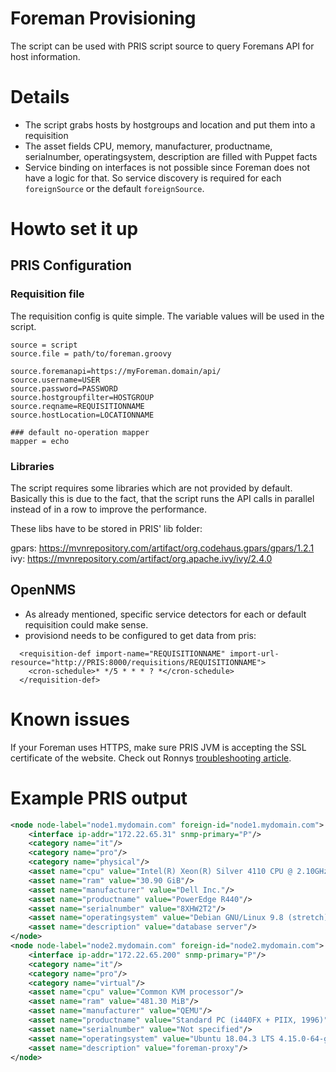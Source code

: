 # Foreman Provisioning

The script can be used with PRIS script source to query Foremans API for host information.

# Details

* The script grabs hosts by hostgroups and location and put them into a requisition
* The asset fields CPU, memory, manufacturer, productname, serialnumber, operatingsystem, description are filled with Puppet facts
* Service binding on interfaces is not possible since Foreman does not have a logic for that. So service discovery is required for each `foreignSource` or the default `foreignSource`.

# Howto set it up

## PRIS Configuration

### Requisition file 

The requisition config is quite simple.
The variable values will be used in the script.


```
source = script
source.file = path/to/foreman.groovy

source.foremanapi=https://myForeman.domain/api/
source.username=USER
source.password=PASSWORD
source.hostgroupfilter=HOSTGROUP
source.reqname=REQUISITIONNAME
source.hostLocation=LOCATIONNAME

### default no-operation mapper
mapper = echo
```
### Libraries

The script requires some libraries which are not provided by default. Basically this is due to the fact, that the script runs the API calls in parallel instead of in a row to improve the performance.

These libs have to be stored in PRIS' lib folder:

gpars: https://mvnrepository.com/artifact/org.codehaus.gpars/gpars/1.2.1
ivy: https://mvnrepository.com/artifact/org.apache.ivy/ivy/2.4.0

## OpenNMS 

* As already mentioned, specific service detectors for each or default requisition could make sense.
* provisiond needs to be configured to get data from pris:
```
  <requisition-def import-name="REQUISITIONNAME" import-url-resource="http://PRIS:8000/requisitions/REQUISITIONNAME">
    <cron-schedule>* */5 * * * ? *</cron-schedule>
  </requisition-def>
``` 

# Known issues

If your Foreman uses HTTPS, make sure PRIS JVM is accepting the SSL certificate of the website.
Check out Ronnys [troubleshooting article](https://opennms.discourse.group/t/troubleshoot-java-with-self-signed-certificates/55).

# Example PRIS output


```xml
<node node-label="node1.mydomain.com" foreign-id="node1.mydomain.com">
	<interface ip-addr="172.22.65.31" snmp-primary="P"/>
	<category name="it"/>
	<category name="pro"/>
	<category name="physical"/>
	<asset name="cpu" value="Intel(R) Xeon(R) Silver 4110 CPU @ 2.10GHz"/>
	<asset name="ram" value="30.90 GiB"/>
	<asset name="manufacturer" value="Dell Inc."/>
	<asset name="productname" value="PowerEdge R440"/>
	<asset name="serialnumber" value="8XHW2T2"/>
	<asset name="operatingsystem" value="Debian GNU/Linux 9.8 (stretch) 4.9.0-8-amd64"/>
	<asset name="description" value="database server"/>
</node>
<node node-label="node2.mydomain.com" foreign-id="node2.mydomain.com">
	<interface ip-addr="172.22.65.200" snmp-primary="P"/>
	<category name="it"/>
	<category name="pro"/>
	<category name="virtual"/>
	<asset name="cpu" value="Common KVM processor"/>
	<asset name="ram" value="481.30 MiB"/>
	<asset name="manufacturer" value="QEMU"/>
	<asset name="productname" value="Standard PC (i440FX + PIIX, 1996)"/>
	<asset name="serialnumber" value="Not specified"/>
	<asset name="operatingsystem" value="Ubuntu 18.04.3 LTS 4.15.0-64-generic"/>
	<asset name="description" value="foreman-proxy"/>
</node>
```